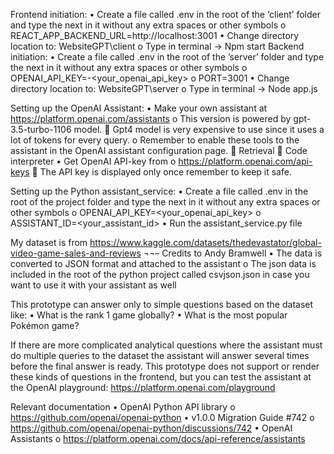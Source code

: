 Frontend initiation:
  •	Create a file called .env in the root of the ‘client’ folder and type the next in it without any extra spaces or other symbols
    o	REACT_APP_BACKEND_URL=http://localhost:3001
  •	Change directory location to: WebsiteGPT\client
    o	Type in terminal -> Npm start
Backend initiation:
  •	Create a file called .env in the root of the ’server’ folder and type the next in it without any extra spaces or other symbols
    o	OPENAI_API_KEY=-<your_openai_api_key>
    o	PORT=3001
  •	Change directory location to: WebsiteGPT\server
    o	Type in terminal -> Node app.js

Setting up the OpenAI Assistant:
  •	Make your own assistant at https://platform.openai.com/assistants
    o	This version is powered by gpt-3.5-turbo-1106 model.
    	Gpt4 model is very expensive to use since it uses a lot of tokens for every query.
  o	Remember to enable these tools to the assistant in the OpenAI assistant configuration page.
    	Retrieval
    	Code interpreter
  •	Get OpenAI API-key from 
    o	https://platform.openai.com/api-keys
    	The API key is displayed only once remember to keep it safe.
    
Setting up the Python assistant_service:
  •	Create a file called .env in the root of the project folder and type the next in it without any extra spaces or other symbols
    o	OPENAI_API_KEY=<your_openai_api_key>
    o	ASSISTANT_ID=<your_assistant_id>
  •	Run the assistant_service.py file

My dataset is from https://www.kaggle.com/datasets/thedevastator/global-video-game-sales-and-reviews ¬¬– Credits to Andy Bramwell
  •	The data is converted to JSON format and attached to the assistant
    o	The json data is included in the root of the python project called csvjson.json in case you want to use it with your assistant as well 

This prototype can answer only to simple questions based on the dataset like:
  •	What is the rank 1 game globally?
  •	What is the most popular Pokémon game?

If there are more complicated analytical questions where the assistant must do multiple queries to the dataset the assistant will answer several times before the final answer is ready.
This prototype does not support or render these kinds of questions in the frontend, but you can test the assistant at the OpenAI playground: https://platform.openai.com/playground

Relevant documentation
•	OpenAI Python API library
o	https://github.com/openai/openai-python
•	v1.0.0 Migration Guide #742
o	https://github.com/openai/openai-python/discussions/742
•	OpenAI Assistants
o	https://platform.openai.com/docs/api-reference/assistants
